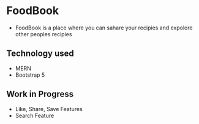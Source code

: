 # FoodBook

- FoodBook is a place where you can sahare your recipies and expolore other peoples recipies

## Technology used

- MERN
- Bootstrap 5

## Work in Progress

- Like, Share, Save Features
- Search Feature
